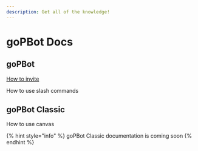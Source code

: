 ```yaml
---
description: Get all of the knowledge!
---
```


# goPBot Docs

## goPBot

[How to invite](how-to-invite.md)

How to use slash commands

## goPBot Classic

How to use canvas

{% hint style="info" %}
goPBot Classic documentation is coming soon
{% endhint %}

##
